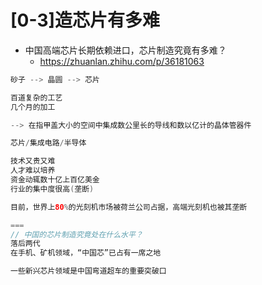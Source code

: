 # [0-3]造芯片有多难

- 中国高端芯片长期依赖进口，芯片制造究竟有多难？
    - https://zhuanlan.zhihu.com/p/36181063
    

```java
砂子 --> 晶圆 --> 芯片

百道复杂的工艺
几个月的加工

--> 在指甲盖大小的空间中集成数公里长的导线和数以亿计的晶体管器件

芯片/集成电路/半导体

技术又贵又难
人才难以培养
资金动辄数十亿上百亿美金
行业的集中度很高(垄断)

目前，世界上80%的光刻机市场被荷兰公司占据，高端光刻机也被其垄断

===
// 中国的芯片制造究竟处在什么水平？
落后两代
在手机、矿机领域，“中国芯”已占有一席之地

一些新兴芯片领域是中国弯道超车的重要突破口
```
